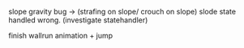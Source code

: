 slope gravity bug -> (strafing on slope/ crouch on slope)
slode state handled wrong. (investigate statehandler)

finish wallrun animation + jump